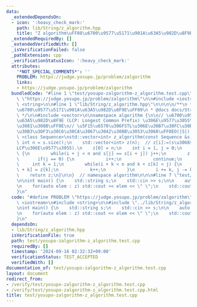```yaml
---
data:
  _extendedDependsOn:
  - icon: ':heavy_check_mark:'
    path: lib/String/z_algorithm.hpp
    title: "Z algorithm\uFF08\u6700\u9577\u5171\u901A\u63A5\u982D\u8F9E\uFF09"
  _extendedRequiredBy: []
  _extendedVerifiedWith: []
  _isVerificationFailed: false
  _pathExtension: cpp
  _verificationStatusIcon: ':heavy_check_mark:'
  attributes:
    '*NOT_SPECIAL_COMMENTS*': ''
    PROBLEM: https://judge.yosupo.jp/problem/zalgorithm
    links:
    - https://judge.yosupo.jp/problem/zalgorithm
  bundledCode: "#line 1 \"test/yosupo-zalgorithm-z_algorithm.test.cpp\"\n#define PROBLEM\
    \ \"https://judge.yosupo.jp/problem/zalgorithm\"\n\n#include <iostream>\n#include\
    \ <string>\n\n#line 1 \"lib/String/z_algorithm.hpp\"\n\n\n\n/**\n * @brief Z algorithm\uFF08\
    \u6700\u9577\u5171\u901A\u63A5\u982D\u8F9E\uFF09\n * @docs docs/String/z_algorithm.md\n\
    \ */\n\n#include <vector>\n\nnamespace algorithm {\n\n// \u6700\u9577\u5171\u901A\
    \u63A5\u982D\u8F9E (LCP: Longest Common Prefix) \u306E\u9577\u3055\u3092\u6C42\
    \u3081\u308B\uFF0E\n// \u5F15\u6570\u306FSTL\u306E\u30B7\u30FC\u30B1\u30F3\u30B9\
    \u30B3\u30F3\u30C6\u30CA\u3067\u3042\u308B\u3053\u3068\uFF0EO(|S|).\ntemplate\
    \ <class Sequence>\nstd::vector<int> z_algorithm(const Sequence &s) {\n    const\
    \ int n = s.size();\n    std::vector<int> z(n);  // z[i]:=(s\u3068s[i:]\u306E\
    LCP\u306E\u9577\u3055).\n    z[0] = n;\n    int i = 1, j = 0;\n    while(i < n)\
    \ {\n        while(i + j < n and s[j] == s[i + j]) j++;\n        z[i] = j;\n \
    \       if(j == 0) {\n            i++;\n            continue;\n        }\n   \
    \     int k = 1;\n        while(i + k < n and k + z[k] < j) {\n            z[i\
    \ + k] = z[k];\n            k++;\n        }\n        i += k, j -= k;\n    }\n\
    \    return z;\n}\n\n}  // namespace algorithm\n\n\n#line 7 \"test/yosupo-zalgorithm-z_algorithm.test.cpp\"\
    \n\nint main() {\n    std::string s;\n    std::cin >> s;\n\n    auto &&z = algorithm::z_algorithm(s);\n\
    \n    for(auto elem : z) std::cout << elem << \" \";\n    std::cout << std::endl;\n\
    }\n"
  code: "#define PROBLEM \"https://judge.yosupo.jp/problem/zalgorithm\"\n\n#include\
    \ <iostream>\n#include <string>\n\n#include \"../lib/String/z_algorithm.hpp\"\n\
    \nint main() {\n    std::string s;\n    std::cin >> s;\n\n    auto &&z = algorithm::z_algorithm(s);\n\
    \n    for(auto elem : z) std::cout << elem << \" \";\n    std::cout << std::endl;\n\
    }\n"
  dependsOn:
  - lib/String/z_algorithm.hpp
  isVerificationFile: true
  path: test/yosupo-zalgorithm-z_algorithm.test.cpp
  requiredBy: []
  timestamp: '2024-09-16 02:32:32+09:00'
  verificationStatus: TEST_ACCEPTED
  verifiedWith: []
documentation_of: test/yosupo-zalgorithm-z_algorithm.test.cpp
layout: document
redirect_from:
- /verify/test/yosupo-zalgorithm-z_algorithm.test.cpp
- /verify/test/yosupo-zalgorithm-z_algorithm.test.cpp.html
title: test/yosupo-zalgorithm-z_algorithm.test.cpp
---
```

